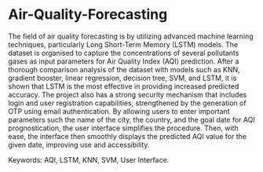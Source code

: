 # Air-Quality-Forecasting

The field of air quality forecasting is by utilizing advanced machine learning techniques, particularly Long Short-Term Memory (LSTM) models. The dataset is organised to capture the concentrations of several pollutants gases as input parameters for Air Quality Index (AQI) prediction. After a thorough comparison analysis of the dataset with models such as KNN, gradient booster, linear regression, decision tree, SVM, and LSTM, it is shown that LSTM is the most effective in providing increased predicted accuracy. The project also has a strong security mechanism that includes login and user registration capabilities, strengthened by the generation of OTP using email authentication. By allowing users to enter important parameters such the name of the city, the country, and the goal date for AQI prognostication, the user interface simplifies the procedure. Then, with ease, the interface then smoothly displays the predicted AQI value for the given date, improving use and accessibility.

Keywords: AQI, LSTM, KNN, SVM, User Interface.
